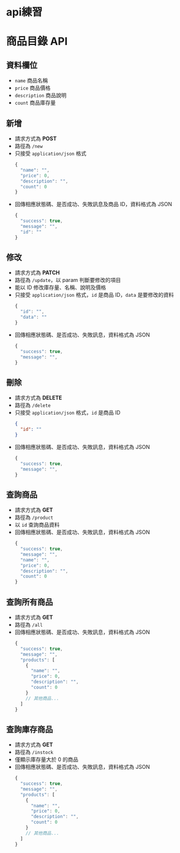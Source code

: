 # api練習
# 商品目錄 API
## 資料欄位
- `name` 商品名稱
- `price` 商品價格
- `description` 商品說明
- `count` 商品庫存量

## 新增
- 請求方式為 **POST**
- 路徑為 `/new`
- 只接受 `application/json` 格式
  ```js
  {
    "name": "",
    "price": 0,
    "description": "",
    "count": 0
  }
  ```
- 回傳相應狀態碼、是否成功、失敗訊息及商品 ID，資料格式為 JSON
  ```js
  {
    "success": true,
    "message": "",
    "id": ""
  }
  ```

## 修改
- 請求方式為 **PATCH**
- 路徑為 `/update`，以 param 判斷要修改的項目
- 能以 ID 修改庫存量、名稱、說明及價格
- 只接受 `application/json` 格式，`id` 是商品 ID，`data` 是要修改的資料
  ```js
  {
    "id": "",
    "data": ""
  }
  ```
- 回傳相應狀態碼、是否成功、失敗訊息，資料格式為 JSON
  ```js
  {
    "success": true,
    "message": "",
  }
  ```

## 刪除
- 請求方式為 **DELETE**
- 路徑為 `/delete`
- 只接受 `application/json` 格式，`id` 是商品 ID
  ```json
  {
    "id": ""
  }
  ```
- 回傳相應狀態碼、是否成功、失敗訊息，資料格式為 JSON
  ```js
  {
    "success": true,
    "message": "",
  }
  ```

## 查詢商品
- 請求方式為 **GET**
- 路徑為 `/product`
- 以 `id` 查詢商品資料
- 回傳相應狀態碼、是否成功、失敗訊息，資料格式為 JSON
  ```js
  {
    "success": true,
    "message": "",
    "name": "",
    "price": 0,
    "description": "",
    "count": 0
  }
  ```

## 查詢所有商品
- 請求方式為 **GET**
- 路徑為 `/all`
- 回傳相應狀態碼、是否成功、失敗訊息，資料格式為 JSON
  ```js
  {
    "success": true,
    "message": "",
    "products": [
      {
        "name": "",
        "price": 0,
        "description": "",
        "count": 0
      }
      // 其他商品...
    ]
  }
  ```

## 查詢庫存商品
- 請求方式為 **GET**
- 路徑為 `/instock`
- 僅顯示庫存量大於 0 的商品
- 回傳相應狀態碼、是否成功、失敗訊息，資料格式為 JSON
  ```js
  {
    "success": true,
    "message": "",
    "products": [
      {
        "name": "",
        "price": 0,
        "description": "",
        "count": 0
      }
      // 其他商品...
    ]
  }
  ```